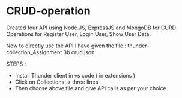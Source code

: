# CRUD-operation
Created four API using Node.JS, ExpressJS and MongoDB for CURD Operations for Register User, Login User, Show User Data. 


Now to directly use the API I have given the file : thunder-collection_Assignment 3b crud.json .

STEPS : 
   - Install Thunder client in vs code ( in extensions )
   - Click on Collections -> three lines 
   - Then choose above file and give API calls as per your choice.
